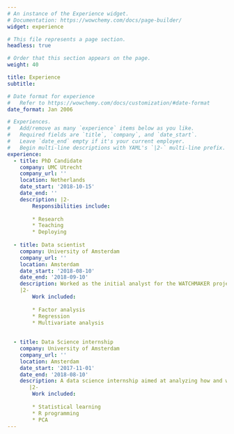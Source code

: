 ```yaml
---
# An instance of the Experience widget.
# Documentation: https://wowchemy.com/docs/page-builder/
widget: experience

# This file represents a page section.
headless: true

# Order that this section appears on the page.
weight: 40

title: Experience
subtitle:

# Date format for experience
#   Refer to https://wowchemy.com/docs/customization/#date-format
date_format: Jan 2006

# Experiences.
#   Add/remove as many `experience` items below as you like.
#   Required fields are `title`, `company`, and `date_start`.
#   Leave `date_end` empty if it's your current employer.
#   Begin multi-line descriptions with YAML's `|2-` multi-line prefix.
experience:
  - title: PhD Candidate
    company: UMC Utrecht
    company_url: ''
    location: Netherlands
    date_start: '2018-10-15'
    date_end: ''
    description: |2-
        Responsibilities include:
        
        * Research
        * Teaching
        * Deploying
        
  - title: Data scientist
    company: University of Amsterdam
    company_url: ''
    location: Amsterdam
    date_start: '2018-08-10'
    date_end: '2018-09-10'
    description: Worked as the initial analyst for the WATCHMAKER project. Involved a combination of KNMI and ICU data, attempting to find correlations and     relationships.
    |2-
        Work included:
        
        * Factor analysis
        * Regression
        * Multivariate analysis
    
    
  - title: Data Science internship
    company: University of Amsterdam
    company_url: ''
    location: Amsterdam
    date_start: '2017-11-01'
    date_end: '2018-08-10'
    description: A data science internship aimed at analyzing how and why elderly patients, by looking at activity tracker data, psychological questionnaires and physical tests, have hospital associated disability (HAD) after being acutely hospitalized.
       |2-
        Work included:
        
        * Statistical learning
        * R programming
        * PCA
---
```

